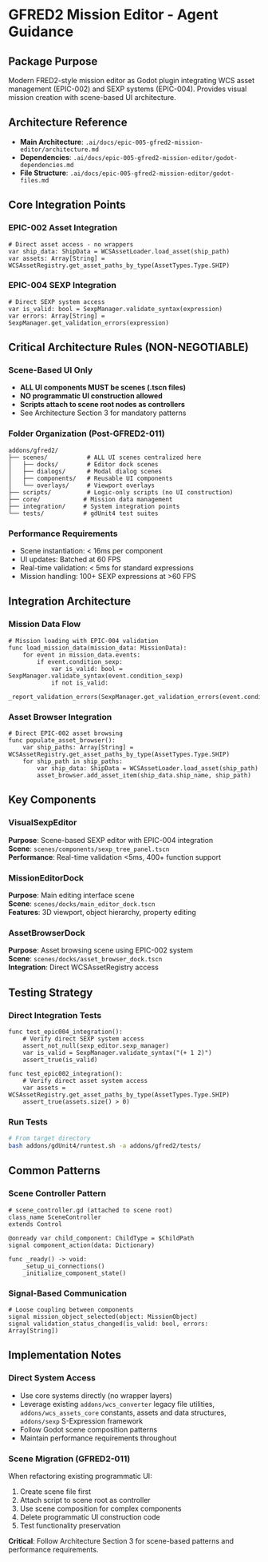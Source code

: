 # GFRED2 Mission Editor - Agent Guidance

## Package Purpose
Modern FRED2-style mission editor as Godot plugin integrating WCS asset management (EPIC-002) and SEXP systems (EPIC-004). Provides visual mission creation with scene-based UI architecture.

## Architecture Reference
- **Main Architecture**: `.ai/docs/epic-005-gfred2-mission-editor/architecture.md`
- **Dependencies**: `.ai/docs/epic-005-gfred2-mission-editor/godot-dependencies.md`
- **File Structure**: `.ai/docs/epic-005-gfred2-mission-editor/godot-files.md`

## Core Integration Points

### EPIC-002 Asset Integration
```gdscript
# Direct asset access - no wrappers
var ship_data: ShipData = WCSAssetLoader.load_asset(ship_path)
var assets: Array[String] = WCSAssetRegistry.get_asset_paths_by_type(AssetTypes.Type.SHIP)
```

### EPIC-004 SEXP Integration  
```gdscript
# Direct SEXP system access
var is_valid: bool = SexpManager.validate_syntax(expression)
var errors: Array[String] = SexpManager.get_validation_errors(expression)
```

## Critical Architecture Rules (NON-NEGOTIABLE)

### Scene-Based UI Only
- **ALL UI components MUST be scenes (.tscn files)**
- **NO programmatic UI construction allowed**
- **Scripts attach to scene root nodes as controllers**
- See Architecture Section 3 for mandatory patterns

### Folder Organization (Post-GFRED2-011)
```
addons/gfred2/
├── scenes/           # ALL UI scenes centralized here
│   ├── docks/        # Editor dock scenes  
│   ├── dialogs/      # Modal dialog scenes
│   ├── components/   # Reusable UI components
│   └── overlays/     # Viewport overlays
├── scripts/          # Logic-only scripts (no UI construction)
├── core/            # Mission data management
├── integration/     # System integration points  
└── tests/           # gdUnit4 test suites
```

### Performance Requirements
- Scene instantiation: < 16ms per component
- UI updates: Batched at 60 FPS
- Real-time validation: < 5ms for standard expressions
- Mission handling: 100+ SEXP expressions at >60 FPS

## Integration Architecture

### Mission Data Flow
```gdscript
# Mission loading with EPIC-004 validation
func load_mission_data(mission_data: MissionData):
    for event in mission_data.events:
        if event.condition_sexp:
            var is_valid: bool = SexpManager.validate_syntax(event.condition_sexp)
            if not is_valid:
                _report_validation_errors(SexpManager.get_validation_errors(event.condition_sexp))
```

### Asset Browser Integration
```gdscript
# Direct EPIC-002 asset browsing
func populate_asset_browser():
    var ship_paths: Array[String] = WCSAssetRegistry.get_asset_paths_by_type(AssetTypes.Type.SHIP)
    for ship_path in ship_paths:
        var ship_data: ShipData = WCSAssetLoader.load_asset(ship_path)
        asset_browser.add_asset_item(ship_data.ship_name, ship_path)
```

## Key Components

### VisualSexpEditor
**Purpose**: Scene-based SEXP editor with EPIC-004 integration  
**Scene**: `scenes/components/sexp_tree_panel.tscn`  
**Performance**: Real-time validation <5ms, 400+ function support

### MissionEditorDock  
**Purpose**: Main editing interface scene  
**Scene**: `scenes/docks/main_editor_dock.tscn`  
**Features**: 3D viewport, object hierarchy, property editing

### AssetBrowserDock
**Purpose**: Asset browsing scene using EPIC-002 system  
**Scene**: `scenes/docks/asset_browser_dock.tscn`  
**Integration**: Direct WCSAssetRegistry access

## Testing Strategy

### Direct Integration Tests
```gdscript
func test_epic004_integration():
    # Verify direct SEXP system access
    assert_not_null(sexp_editor.sexp_manager)
    var is_valid = SexpManager.validate_syntax("(+ 1 2)")
    assert_true(is_valid)

func test_epic002_integration():
    # Verify direct asset system access
    var assets = WCSAssetRegistry.get_asset_paths_by_type(AssetTypes.Type.SHIP)
    assert_true(assets.size() > 0)
```

### Run Tests
```bash
# From target directory
bash addons/gdUnit4/runtest.sh -a addons/gfred2/tests/
```

## Common Patterns

### Scene Controller Pattern
```gdscript
# scene_controller.gd (attached to scene root)
class_name SceneController
extends Control

@onready var child_component: ChildType = $ChildPath
signal component_action(data: Dictionary)

func _ready() -> void:
    _setup_ui_connections()
    _initialize_component_state()
```

### Signal-Based Communication
```gdscript
# Loose coupling between components
signal mission_object_selected(object: MissionObject)
signal validation_status_changed(is_valid: bool, errors: Array[String])
```

## Implementation Notes

### Direct System Access
- Use core systems directly (no wrapper layers)
- Leverage existing `addons/wcs_converter` legacy file utilities, `addons/wcs_assets_core` constants, assets and data structures, `addons/sexp` S-Expression framework
- Follow Godot scene composition patterns
- Maintain performance requirements throughout

### Scene Migration (GFRED2-011)
When refactoring existing programmatic UI:
1. Create scene file first
2. Attach script to scene root as controller
3. Use scene composition for complex components
4. Delete programmatic UI construction code
5. Test functionality preservation

**Critical**: Follow Architecture Section 3 for scene-based patterns and performance requirements.